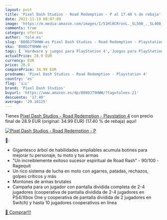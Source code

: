 ```yaml
---
layout: post
title: 'Pixel Dash Studios - Road Redemption - P al 17.40 % de rebaja'
date: 2021-11-19 00:07:09
image: 'https://m.media-amazon.com/images/I/51Hl8CRronL._SL500_._SL400_.jpg'
comments: true
category: ofertas
author: 'tole.es'
slug: 'B08DJT9HWW-es Pixel Dash Studios - Road Redemption - Playstation 4'
sku: 'B08DJT9HWW-es'
tags: [ 'Hardware y juegos para PlayStation 4','Juegos para PlayStation 4','Videojuegos','pixel dash studios','playstation', ]
actualPrice: 28.9 EUR
currency: EUR
price: 28.9
comparePrice: 34.99 EUR
prodname: 'Pixel Dash Studios - Road Redemption - Playstation 4'
country: 'es'
flag: '🇪🇸'
brand: 'Pixel Dash Studios'
buyurl: 'https://www.amazon.es/dp/B08DJT9HWW/?tag=tolees-21'
descuento: '17.40'
average: '29.16125'
---
```


Tienes [Pixel Dash Studios - Road Redemption - Playstation 4](https://www.amazon.es/dp/B08DJT9HWW/?tag=tolees-21) con precio final de  28.9 EUR (original: 34.99 EUR) (17.40 %  de rebaja) aqui!

[![Pixel Dash Studios - Road Redemption - P](https://m.media-amazon.com/images/I/51Hl8CRronL._SL500_._SL400_.jpg)](https://www.amazon.es/dp/B08DJT9HWW/?tag=tolees-21)

🔎:

- Gigantesco árbol de habilidades ampliables acumula botines para mejorar tu personaje, tu moto y tus armas
- "Un increíblemente exitoso sucesor espiritual de Road Rash” - 90/100 -Ragequit
- Un rico sistema de lucha en moto con agarres, patadas, rechazos, golpes críticos y más
- Montones de armas brutales
- Campaña para un jugador con pantalla dividida completa de 2-4 jugadores (cooperativa de pantalla dividida de 2-4 jugadores en PS4/Xbox One y cooperativa de pantalla dividida de 2 jugadores en Switch) y hasta 10 jugadores cooperativos en línea

[🛒 Comprar!!!](https://www.amazon.es/dp/B08DJT9HWW/?tag=tolees-21)
